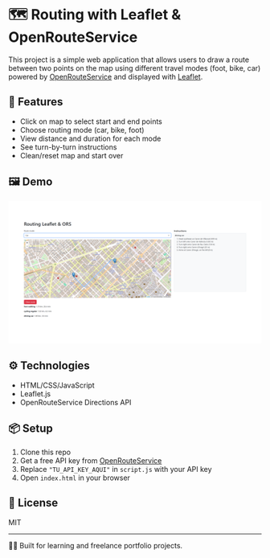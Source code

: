 # 🗺️ Routing with Leaflet & OpenRouteService

This project is a simple web application that allows users to draw a route between two points on the map using different travel modes (foot, bike, car) powered by [OpenRouteService](https://openrouteservice.org/) and displayed with [Leaflet](https://leafletjs.com/).

## 🚀 Features

- Click on map to select start and end points
- Choose routing mode (car, bike, foot)
- View distance and duration for each mode
- See turn-by-turn instructions
- Clean/reset map and start over

## 🖼️ Demo

![Routing demo](screenshots/image.png)

## ⚙️ Technologies

- HTML/CSS/JavaScript
- Leaflet.js
- OpenRouteService Directions API

## 📦 Setup

1. Clone this repo
2. Get a free API key from [OpenRouteService](https://openrouteservice.org/sign-up/)
3. Replace `"TU_API_KEY_AQUI"` in `script.js` with your API key
4. Open `index.html` in your browser

## 📝 License

MIT

---

👨‍💻 Built for learning and freelance portfolio projects.
